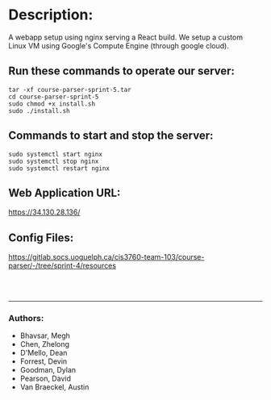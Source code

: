# **Description:**

A webapp setup using nginx serving a React build. We setup a custom Linux VM using Google's Compute Engine (through google cloud).

## **Run these commands to operate our server:**

`tar -xf course-parser-sprint-5.tar`
<br>
`cd course-parser-sprint-5`
<br>
`sudo chmod +x install.sh`
<br>
`sudo ./install.sh`

## **Commands to start and stop the server:**

`sudo systemctl start nginx`
<br>
`sudo systemctl stop nginx`
<br>
`sudo systemctl restart nginx`

## **Web Application URL:**
https://34.130.28.136/

## **Config Files:**
https://gitlab.socs.uoguelph.ca/cis3760-team-103/course-parser/-/tree/sprint-4/resources

<br>
<br>
<hr>

### **Authors:**

* Bhavsar, Megh
* Chen, Zhelong
* D'Mello, Dean
* Forrest, Devin
* Goodman, Dylan
* Pearson, David
* Van Braeckel, Austin

